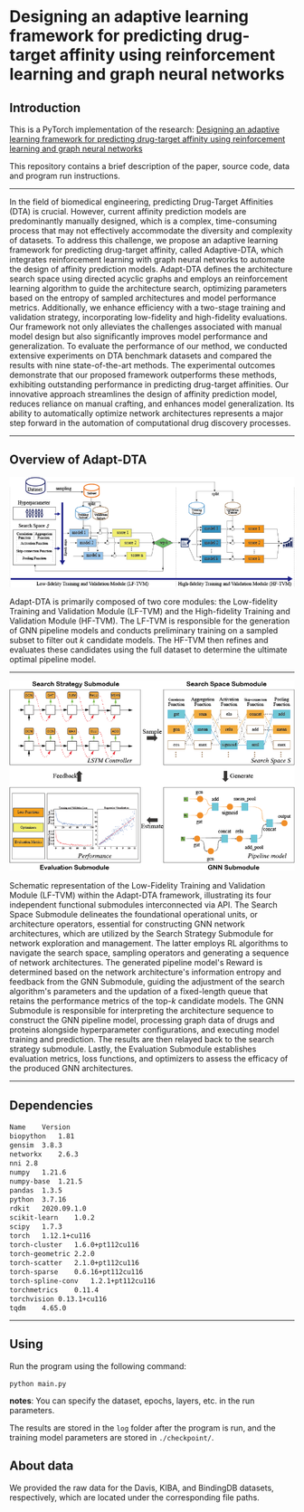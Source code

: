 # Designing an adaptive learning framework for predicting drug-target affinity using reinforcement learning and graph neural networks
## Introduction
This is a PyTorch implementation of the research: [Designing an adaptive learning framework for predicting drug-target affinity using reinforcement learning and graph neural networks](https://github.com/happay-ending/Adapt-DTA)

This repository contains a brief description of the paper, source code, data and program run instructions.

----
In the field of biomedical engineering, predicting Drug-Target Affinities (DTA) is crucial. However, current affinity prediction models are predominantly manually designed, which is a complex, time-consuming process that may not effectively accommodate the diversity and complexity of datasets. To address this challenge, we propose an adaptive learning framework for predicting drug-target affinity, called Adaptive-DTA, which integrates reinforcement learning with graph neural networks to automate the design of affinity prediction models. Adapt-DTA defines the architecture search space using directed acyclic graphs and employs an reinforcement learning algorithm to guide the architecture search, optimizing parameters based on the entropy of sampled architectures and model performance metrics. Additionally, we enhance efficiency with a two-stage training and validation strategy, incorporating low-fidelity and high-fidelity evaluations. Our framework not only alleviates the challenges associated with manual model design but also significantly improves model performance and generalization. To evaluate the performance of our method, we conducted extensive experiments on DTA benchmark datasets and compared the results with nine state-of-the-art methods. The experimental outcomes demonstrate that our proposed framework outperforms these methods, exhibiting outstanding performance in predicting drug-target affinities. Our innovative approach streamlines the design of affinity prediction model, reduces reliance on manual crafting, and enhances model generalization. Its ability to automatically optimize network architectures represents a major step forward in the automation of computational drug discovery processes.

----
## Overview of Adapt-DTA

![Overview of Adapt-DTA](./img/architecture.png)

Adapt-DTA is primarily composed of two core modules: the Low-fidelity Training and Validation Module (LF-TVM) and the High-fidelity Training and Validation Module (HF-TVM). The LF-TVM is responsible for the generation of GNN pipeline models and conducts preliminary training on a sampled subset to filter out $k$ candidate models. The HF-TVM then refines and evaluates these candidates using the full dataset to determine the ultimate optimal pipeline model.

----

![Schematic representation of the Low-Fidelity Training and Validation Module (LF-TVM)](./img/architecture2.png/)

Schematic representation of the Low-Fidelity Training and Validation Module (LF-TVM) within the Adapt-DTA framework, illustrating its four independent functional submodules interconnected via API. The Search Space Submodule delineates the foundational operational units, or architecture operators, essential for constructing GNN network architectures, which are utilized by the Search Strategy Submodule for network exploration and management. The latter employs RL algorithms to navigate the search space, sampling operators and generating a sequence of network architectures. The generated pipeline model's Reward is determined based on the network architecture's information entropy and feedback from the GNN Submodule, guiding the adjustment of the search algorithm's parameters and the updation of a fixed-length queue that retains the performance metrics of the top-$k$ candidate models. The GNN Submodule is responsible for interpreting the architecture sequence to construct the GNN pipeline model, processing graph data of drugs and proteins alongside hyperparameter configurations, and executing model training and prediction. The results are then relayed back to the search strategy submodule. Lastly, the Evaluation Submodule establishes evaluation metrics, loss functions, and optimizers to assess the efficacy of the produced GNN architectures.

----
## Dependencies
```
Name	Version
biopython	1.81
gensim	3.8.3
networkx	2.6.3
nni	2.8
numpy	1.21.6
numpy-base	1.21.5
pandas	1.3.5
python	3.7.16
rdkit	2020.09.1.0
scikit-learn	1.0.2
scipy	1.7.3
torch	1.12.1+cu116
torch-cluster	1.6.0+pt112cu116
torch-geometric	2.2.0
torch-scatter	2.1.0+pt112cu116
torch-sparse	0.6.16+pt112cu116
torch-spline-conv	1.2.1+pt112cu116
torchmetrics	0.11.4
torchvision	0.13.1+cu116
tqdm	4.65.0

```
----
## Using
Run the  program using the following command:
```
python main.py
```

**notes**: You can specify the dataset, epochs, layers, etc. in the run parameters. 

The results are stored in the `log` folder after the program is run, and the training model parameters are stored in `./checkpoint/`. 

## About data

We provided the raw data for the Davis, KIBA, and BindingDB datasets, respectively, which are located under the corresponding file paths.


